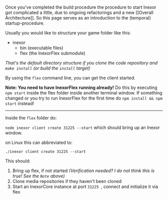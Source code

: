 Once you've completed the build procedure the procedure to start Inexor got complicated a little, due to ongoing refactorings and a new [[Overall Architecture]].
So this page serves as an introduction to the (temporal) startup-procedure.

Usually you would like to structure your game folder like this:

- inexor
  - bin (executable files)
  - flex (the InexorFlex submodule)

_That's the default directory structure if you clone the code repository and `make install` (or build the `install` target)_

By using the `flex` command line, you can get the client started.

**Note: You need to have InexorFlex running already!** Do this by executing `npm start` inside the flex folder inside another terminal window. If something changed or you try to run InexorFlex for the first time do `npm install && npm start` instead!

---
Inside the `flex` folder do:

`node inexor client create 31225 --start` which should bring up an Inexor window.

on Linux this can abbreviated to:

`./inexor client create 31225 --start`

This should:

1. Bring up flex, if not started _(Verification needed? I do not think this is true! See the `Note` above)_
2. Clone media repositories if they haven't been cloned
3. Start an InexorCore instance at port `31225 `, connect and initialize it via flex